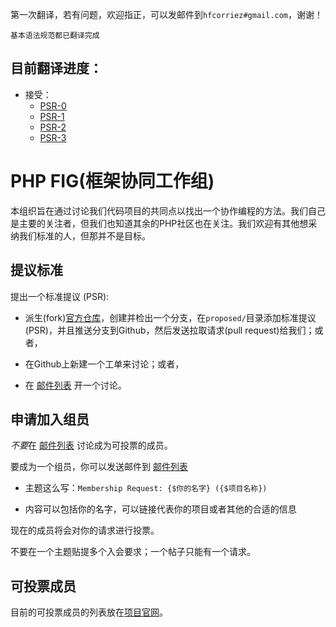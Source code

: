 第一次翻译，若有问题，欢迎指正，可以发邮件到`hfcorriez#gmail.com`，谢谢！

`基本语法规范都已翻译完成`

目前翻译进度：
------------------------------------

- 接受：
  - [PSR-0](https://github.com/hfcorriez/fig-standards/blob/zh_CN/接受/PSR-0.md)
  - [PSR-1](https://github.com/hfcorriez/fig-standards/blob/zh_CN/接受/PSR-1-basic-coding-standard.md)
  - [PSR-2](https://github.com/hfcorriez/fig-standards/blob/zh_CN/接受/PSR-2-coding-style-guide.md)
  - [PSR-3](https://github.com/hfcorriez/fig-standards/blob/zh_CN/接受/PSR-3-logger-interface.md)

PHP FIG(框架协同工作组)
====================================

本组织旨在通过讨论我们代码项目的共同点以找出一个协作编程的方法。我们自己是主要的关注者，但我们也知道其余的PHP社区也在关注。我们欢迎有其他想采纳我们标准的人，但那并不是目标。

提议标准
------------------------------------

提出一个标准提议 (PSR):

- 派生(fork)[官方仓库][]，创建并检出一个分支，在`proposed/`目录添加标准提议(PSR)，并且推送分支到Github，然后发送拉取请求(pull request)给我们；或者，

- 在Github上新建一个工单来讨论；或者，

- 在 [邮件列表][] 开一个讨论。

[邮件列表]: http://groups.google.com/group/php-fig/
[官方仓库]: https://github.com/php-fig/fig-standards


申请加入组员
---------------------

*不要*在 [邮件列表][] 讨论成为可投票的成员。

要成为一个组员，你可以发送邮件到 [邮件列表][]

- 主题这么写：`Membership Request: {$你的名字} ({$项目名称})`

- 内容可以包括你的名字，可以链接代表你的项目或者其他的合适的信息
  
现在的成员将会对你的请求进行投票。

不要在一个主题贴提多个入会要求；一个帖子只能有一个请求。


可投票成员
--------

目前的可投票成员的列表放在[项目官网][]。

[项目官网]: http://www.php-fig.org/
